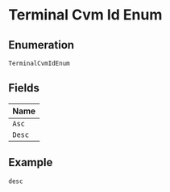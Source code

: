 
# Terminal Cvm Id Enum

## Enumeration

`TerminalCvmIdEnum`

## Fields

| Name |
|  --- |
| `Asc` |
| `Desc` |

## Example

```
desc
```

